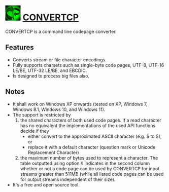 # <img src="https://raw.githubusercontent.com/metaworx/au-packages/master/convertcp/convertcp.png" width="48" height="48"/> [CONVERTCP](https://chocolatey.org/packages/convertcp)

CONVERTCP is a command line codepage converter.

## Features

- Converts stream or file character encodings.
- Fully supports charsets such as single-byte code pages, UTF-8, UTF-16 LE/BE, UTF-32 LE/BE, and EBCDIC.
- Is designed to process big files also.

## Notes

- It shall work on Windows XP onwards (tested on XP, Windows 7, Windows 8.1, Windows 10, and Windows 11).
- The support is restricted by
  1. the shared characters of both used code pages. If a read character has no equivalent the implementations of the used API functions decide if they
     * either convert to the approximated ASCII character (e.g. Š to S), or
     * replace it with a default character (question mark or Unicode Replacement Character)
  2. the maximum number of bytes used to represent a character. The table outputted using option /l indicates in the second column whether or not a code page can be used by CONVERTCP for input streams greater than 511MB (while all listed code pages can be used for output streams independent of their size).
- It's a free and open source tool.
